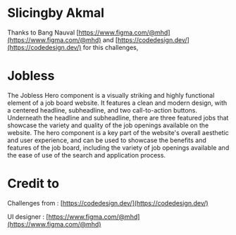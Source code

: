 ﻿# Slicingby Akmal 

Thanks to Bang Nauval [https://www.figma.com/@mhd](https://www.figma.com/@mhd) and [https://codedesign.dev/](https://codedesign.dev/) for this challenges, 

# Jobless
The Jobless Hero component is a visually striking and highly functional element of a job board website. It features a clean and modern design, with a centered headline, subheadline, and two call-to-action buttons. Underneath the headline and subheadline, there are three featured jobs that showcase the variety and quality of the job openings available on the website. The hero component is a key part of the website's overall aesthetic and user experience, and can be used to showcase the benefits and features of the job board, including the variety of job openings available and the ease of use of the search and application process.


# Credit to 

Challenges from : [https://codedesign.dev/](https://codedesign.dev/)

UI designer : [https://www.figma.com/@mhd](https://www.figma.com/@mhd)
